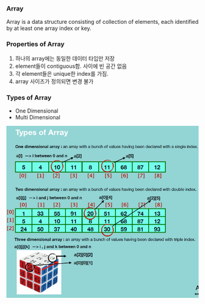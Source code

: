 ### Array

Array is a data structure consisting of collection of elements, each identified by at least one array index or key.

### Properties of Array

1. 하나의 array에는 동일한 데이터 타입만 저장
2. element들이 contiguous함. 사이에 빈 공간 없음
3. 각 element들은 unique한 index를 가짐.
4. array 사이즈가 정의되면 변경 불가

### Types of Array

- One Dimensional
- Multi Dimensional

<img src = "../../Images/Array_1.png">
